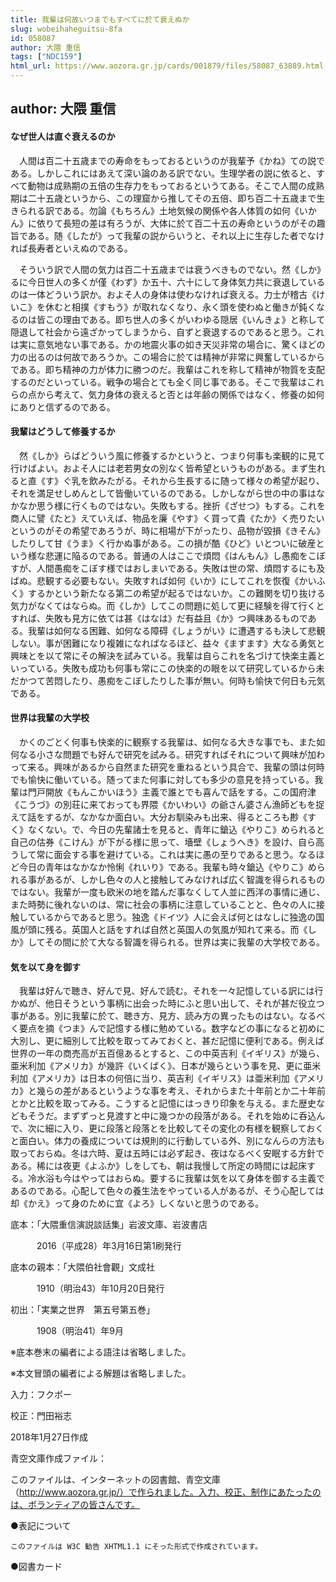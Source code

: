 ```yaml
---
title: 我輩は何故いつまでもすべてに於て衰えぬか
slug: wobeihaheguitsu-8fa
id: 058087
author: 大隈 重信
tags: ["NDC159"]
html_url: https://www.aozora.gr.jp/cards/001879/files/58087_63889.html
---
```


## author: 大隈 重信

#### なぜ世人は直ぐ衰えるのか


　人間は百二十五歳までの寿命をもっておるというのが我輩予《かね》ての説である。しかしこれにはあえて深い論のある訳でない。生理学者の説に依ると、すべて動物は成熟期の五倍の生存力をもっておるというてある。そこで人間の成熟期は二十五歳というから、この理窟から推してその五倍、即ち百二十五歳まで生きられる訳である。勿論《もちろん》土地気候の関係や各人体質の如何《いかん》に依りて長短の差は有ろうが、大体に於て百二十五の寿命というのがその趣旨である。随《したが》って我輩の説からいうと、それ以上に生存した者でなければ長寿者といえぬのである。

　そういう訳で人間の気力は百二十五歳までは衰うべきものでない。然《しか》るに今日世人の多くが僅《わず》か五十、六十にして身体気力共に衰退しているのは一体どういう訳か。およそ人の身体は使わなければ衰える。力士が稽古《けいこ》を休むと相撲《すもう》が取れなくなり、永く頭を使わぬと働きが鈍くなるのは皆この理由である。即ち世人の多くがいわゆる隠居《いんきょ》と称して隠退して社会から遠ざかってしまうから、自ずと衰退するのであると思う。これは実に意気地ない事である。かの地震火事の如き天災非常の場合に、驚くほどの力の出るのは何故であろうか。この場合に於ては精神が非常に興奮しているからである。即ち精神の力が体力に勝つのだ。我輩はこれを称して精神が物質を支配するのだといっている。戦争の場合とても全く同じ事である。そこで我輩はこれらの点から考えて、気力身体の衰えると否とは年齢の関係ではなく、修養の如何にありと信ずるのである。



#### 我輩はどうして修養するか


　然《しか》らばどういう風に修養するかというと、つまり何事も楽観的に見て行けばよい。およそ人には老若男女の別なく皆希望というものがある。まず生れると直《す》ぐ乳を飲みたがる。それから生長するに随って様々の希望が起り、それを満足せしめんとして皆働いているのである。しかしながら世の中の事はなかなか思う様に行くものではない。失敗もする。挫折《ざせつ》もする。これを商人に譬《たと》えていえば、物品を廉《やす》く買って貴《たか》く売りたいというのがその希望であろうが、時に相場が下がったり、品物が毀損《きそん》したりして甘《うま》く行かぬ事がある。この損が酷《ひど》いとついに破産という様な悲運に陥るのである。普通の人はここで煩悶《はんもん》し愚痴をこぼすが、人間愚痴をこぼす様ではおしまいである。失敗は世の常、煩悶するにも及ばぬ。悲観する必要もない。失敗すれば如何《いか》にしてこれを恢復《かいふく》するかという新たなる第二の希望が起るではないか。この難関を切り抜ける気力がなくてはならぬ。而《しか》してこの問題に処して更に経験を得て行くとすれば、失敗も見方に依ては甚《はなは》だ有益且《か》つ興味あるものである。我輩は如何なる困難、如何なる障碍《しょうがい》に遭遇するも決して悲観しない。事が困難になり複雑になればなるほど、益々《ますます》大なる勇気と興味とを以て常にその解決を試みている。我輩は自らこれを名づけて快楽主義といっている。失敗も成功も何事も常にこの快楽的の眼を以て研究しているから未だかつて苦悶したり、愚痴をこぼしたりした事が無い。何時も愉快で何日も元気である。



#### 世界は我輩の大学校


　かくのごとく何事も快楽的に観察する我輩は、如何なる大きな事でも、また如何なる小さな問題でも好んで研究を試みる。研究すればそれについて興味が加わって来る。興味があるから自然また研究を重ねるという具合で、我輩の頭は何時でも愉快に働いている。随ってまた何事に対しても多少の意見を持っている。我輩は門戸開放《もんこかいほう》主義で誰とでも喜んで話をする。この国府津《こうづ》の別荘に来ておっても界隈《かいわい》の爺さん婆さん漁師どもを捉えて話をするが、なかなか面白い。大分お馴染みも出来、得るところも尠《すく》なくない。で、今日の先輩諸士を見ると、青年に鎗込《やりこ》められると自己の估券《こけん》が下がる様に思って、墻壁《しょうへき》を設け、自ら高うして常に面会する事を避けている。これは実に愚の至りであると思う。なるほど今日の青年はなかなか怜悧《れいり》である。我輩も時々鎗込《やりこ》められる事があるが、しかし色々の人と接触してみなければ広く智識を得られるものではない。我輩が一度も欧米の地を踏んだ事なくして人並に西洋の事情に通じ、また時勢に後れないのは、常に社会の事柄に注意していることと、色々の人に接触しているからであると思う。独逸《ドイツ》人に会えば何とはなしに独逸の国風が頭に残る。英国人と話をすれば自然と英国人の気風が知れて来る。而《しか》してその間に於て大なる智識を得られる。世界は実に我輩の大学校である。



#### 気を以て身を御す


　我輩は好んで聴き、好んで見、好んで読む。それを一々記憶している訳には行かぬが、他日そうという事柄に出会った時にふと思い出して、それが甚だ役立つ事がある。別に我輩に於て、聴き方、見方、読み方の異ったものはない。なるべく要点を摘《つま》んで記憶する様に勉めている。数字などの事になると初めに大別し、更に細別して比較を取ってみておくと、甚だ記憶に便利である。例えば世界の一年の商売高が五百億あるとすると、この中英吉利《イギリス》が幾ら、亜米利加《アメリカ》が幾許《いくばく》、日本が幾らという事を見、更に亜米利加《アメリカ》は日本の何倍に当り、英吉利《イギリス》は亜米利加《アメリカ》と幾らの差があるというような事を考え、それからまた十年前とか二十年前とかと比較を取ってみる。こうすると記憶にはっきり印象を与える。また歴史などもそうだ。まずずっと見渡すと中に幾つかの段落がある。それを始めに呑込んで、次に細に入り、更に段落と段落とを比較してその変化の有様を観察しておくと面白い。体力の養成については規則的に行動している外、別になんらの方法も取っておらぬ。冬は六時、夏は五時には必ず起き、夜はなるべく安眠する方針である。稀には夜更《よふか》しをしても、朝は我慢して所定の時間には起床する。冷水浴も今はやってはおらぬ。要するに我輩は気を以て身体を御する主義であるのである。心配して色々の養生法をやっている人があるが、そう心配しては却《かえ》って身のために宜《よろ》しくないと思うのである。













底本：「大隈重信演説談話集」岩波文庫、岩波書店

　　　2016（平成28）年3月16日第1刷発行

底本の親本：「大隈伯社會觀」文成社

　　　1910（明治43）年10月20日発行

初出：「実業之世界　第五号第五巻」

　　　1908（明治41）年9月

※底本巻末の編者による語注は省略しました。

※本文冒頭の編者による解題は省略しました。

入力：フクポー

校正：門田裕志

2018年1月27日作成

青空文庫作成ファイル：

このファイルは、インターネットの図書館、青空文庫（http://www.aozora.gr.jp/）で作られました。入力、校正、制作にあたったのは、ボランティアの皆さんです。











●表記について


	このファイルは W3C 勧告 XHTML1.1 にそった形式で作成されています。







●図書カード